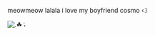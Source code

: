 meowmeow lalala i love my boyfriend cosmo ‹𝟹


![.☘︎ ݁˖](https://komarev.com/ghpvc/?username=ryuunoskes)
